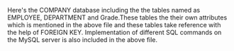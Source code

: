 Here's the COMPANY database including the the tables named as EMPLOYEE, DEPARTMENT and Grade.These tables the their own attributes which is mentioned in the above file and these tables take reference with the help of FOREIGN KEY. Implementation of different SQL commands on the MySQL server is also included in the above file.
